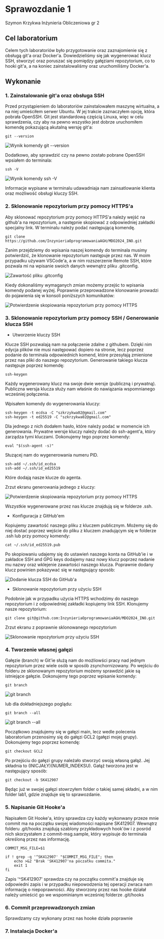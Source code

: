 # Sprawozdanie 1
Szymon Krzykwa
Inżynieria Obliczeniowa gr 2

## Cel laboratorium

Celem tych laboratoriów było przygotowanie oraz zaznajomienie się z obsługą git'a oraz Docker'a. Dowiedzieliśmy się jak wygenerować klucz SSH, stworzyć oraz poruszać się pomiędzy gałęziami repozytorium, co to hooki git'a, a na koniec zainstalowaliśmy oraz uruchomiliśmy Docker'a.

## Wykonanie

### 1. Zainstalowanie git'a oraz obsługa SSH

Przed przystąpieniem do laboratoriów zainstalowałem maszynę wirtualna, a na niej umieściłem serwer Ubuntu. W jej trakcie zaznaczyłem opcję, która pobrała OpenSSH. Git jest standardową częścią Linuxa, więc w celu sprawdzenia, czy aby na pewno wszystko jest dobrze uruchomiłem komendę pokazującą akutalną wersję git'a:

    git --version

![Wynik komendy git --version](./screeny/git.png)

Dodatkowo, aby sprawdzić czy na pewno zostało pobrane OpenSSH wpsiałem do terminala:

    ssh -V

![Wynik komendy ssh -V](./screeny/ssh.png)

Informacje wypisane w terminalu udawadniaja nam zainsatlowanie klienta oraz możliwość obsługi kluczy SSH.

### 2. Sklonowanie repozytorium przy pomocy HTTPS'a

Aby sklonować repozytorium przy pomocy HTTPS'a należy wejść na github'a na repozytorium, a następnie skopiować z odpowiedniej zakładki specjalny link. W terminalu należy podać następującą komendę.

    git clone https://github.com/InzynieriaOprogramowaniaAGH/MDO2024_INO.git

Zanim przejdziemy do wpisania naszej komendy do terminala musimy potwierdzić, że klonowanie repozytorium następuje przez nas. W moim przypadku używam VSCode'a, a w nim rozszerzenie Remote SSH, które pozwala mi na wpisanie swoich danych wewnątrz pliku 
.gitconfig.

![Zawartość pliku .gitconfig](./screeny/gitconfig.png)

Kiedy dokonaliśmy wymaganych zmian możemy przejśc to wpisania komendy podanej wyżej. Poprawnie przeprowadzone klonowanie prowadzi do pojawienia się w konsoli poniższych komunikatów:

![Potwierdzenie skopiowania repozytorium przy pomocy HTTPS](./screeny/HTTPS.png)

### 3. Sklonowanie repozytorium przy pomocy SSH / Generowanie klucza SSH

- Utworzenie kluczy SSH

Klucze SSH pozwalają nam na połączenie zdalne z githubem. Dzięki nim edycja plików nie musi następować dopiero na stronie, lecz poprzez podanie do terminala odpowiednich komend, które przesyłają zmienione przez nas pliki do naszego repozytorium. Generowanie takiego klucza następuje poprzez komendę:

    ssh-keygen

Każdy wygenerowany klucz ma swoje dwie wersje (publiczną i prywatną). Publiczna wersja klucza służy nam właśnie do nawiązania wspomnianego wcześniej połączenia. 

Wpisałem komendy do wygenerowania kluczy:

    ssh-keygen -t ecdsa -C "szkrzykwa02@gmail.com"
    ssh-keygen -t ed25519 -C "szkrzykwa02@gmail.com"

Dla jednego z nich dodałem hasło, które należy podać w momencie ich generowania. Prywatne wersje kluczy należy dodać do ssh-agent'a, który zarządza tymi kluczami. Dokonujemy tego poprzez komendy:

    eval "$(ssh-agent -s)"

Słuzącej nam do wygenerowania numeru PID.

    ssh-add ~/.ssh/id_ecdsa
    ssh-add ~/.ssh/id_ed25519

Które dodają nasze klucze do agenta.

Zrzut ekranu generowania jednego z kluczy:

![Potwierdzenie skopiowania repozytorium przy pomocy HTTPS](./screeny/sshkeygen.png)

Wszystkie wygenerowane przez nas klucze znajdują się w folderze .ssh.

- Konfiguracja z GitHub'em

Kopiujemy zawartość naszego pliku z kluczem publicznym. Możemy się do niej dostać poprzez wejście do pliku z kluczem znadującym się w folderze .ssh lub przy pomocy komendy:

    cat ~/.ssh/id_ed25519.pub

Po skopiowaniu udajemy się do ustawień naszego konta na GitHub'ie i w zakładce SSH and GPG keys dodajemy nasz nowy klucz poprzez nadanie mu nazwy oraz wklejenie zawartości naszego klucza. Poprawnie dodany klucz powinien pokazywać się w następujący sposób:

![Dodanie klucza SSH do GitHub'a](./screeny/gitssh.png)

- Sklonowanie repozytorium przy użyciu SSH

Podobnie jak w przypadku użycia HTTPS wchodzimy do naszego repozytorium i z odpowiedniej zakładki kopiujemy link SSH. Klonujemy nasze repozytorium:

    git clone git@github.com:InzynieriaOprogramowaniaAGH/MDO2024_INO.git

Zrzut ekranu z poprawnie sklonowanego repozytorium

![Sklonowanie repozytorium przy użyciu SSH](./screeny/SSHclone.png)

### 4. Tworzenie własnej gałęzi

Gałęzie (branch) w Git'ie służą nam do możliowści pracy nad jednym repozytorium przez wiele osób w sposób zsynchornizowany. Po wejściu do folderu ze sklonowanym repozytorium możemy sprawdzić jakie są istniejące gałęzie. Dokonujemy tego poprzez wpisanie komendy:

    git branch 

![git branch](./screeny/branch.png)

lub dla dokładniejszego poglądu:

    git branch --all

![git branch --all](./screeny/branchall.png)

Początkowo znajdujemy się w gałęzi main, lecz wedle polecenia laboratorium przenosimy się do gałęzi GCL2 (gałęzi mojej grupy). Dokonujemy tego poprzez komendę:

    git checkout GCL2

Po przejściu do gałęzi grupy należało stworzyć swoją własną gałąź. Jej składnia to (INICJAŁY)(NUMER_INDEKSU). Gałąź tworzona jest w następujący sposób:

    git checkout -b SK412907

Będąc już w swojej gałęzi stowrzyłem folder o takiej samej składni, a w nim folder lab1, gdzie znajduje się to sprawozdanie.    

### 5. Napisanie Git Hooke'a

Napisałem Git Hooke'a, który sprawdza czy każdy wykonwany przeze mnie commit ma na początku swojej wiadomości napisane SK412907. Wewnątrz folderu .git/hooks znajdują szablony przykładowych hook'ów i z posród nich skorzystałem z commit-msg.sample, który wypisuje do terminala określoną przez nas informację. 

    COMMIT_MSG_FILE=$1

    if ! grep -q '^SK412907' "$COMMIT_MSG_FILE"; then
        echo >&2 "Brak 'SK412907'na poczatku commita."
        exit 1
    fi

Zapis '^SK412907' sprawdza czy na początku commit'a znajduje się odpowiedni zapis i w przypadku niepowodzenia tej operacji zwraca nam informację o niepoprawności. Aby stworzony przez nas hooke działał należy umieścić go we wspominianym wcześniej folderze .git/hooks

### 6. Commit przeprowadzonych zmian

Sprawdzamy czy wykonany przez nas hooke działa poprawnie

### 7. Instalacja Docker'a